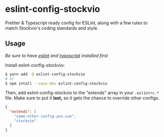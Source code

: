 # eslint-config-stockvio

Prettier & Typescript ready config for ESLint, along with a few rules to match
Stockvio's coding standards and style.

## Usage
*Be sure to have [eslint](https://github.com/eslint/eslint) and [typescript](https://github.com/microsoft/TypeScript) installed first*
<br/>

Install eslint-config-stockvio:
```bash
$ yarn add -D eslint-config-stockvio
# or
$ npm intall --save-dev eslint-config-stockvio
```

Then, add eslint-config-stockvio to the "extends" array in your `.eslintrc.*` file. Make sure to put it **last,** so it gets the chance to override other configs.

```json
{
  "extends": [
    "some-other-config-you-use",
    "stockvio"
  ]
}
```